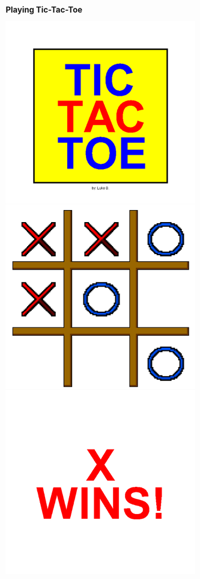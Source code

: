 ## Playing Tic-Tac-Toe
![Start Screen](game.png)
![Gameplay Screen](play.png)
![Win Screen](win.png)
